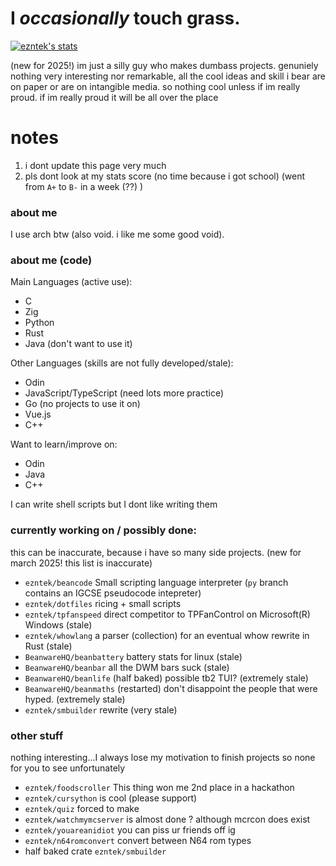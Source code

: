 # I _occasionally_ touch grass.
[![ezntek's stats](https://github-readme-stats.vercel.app/api?username=ezntek&count_private=true&show_icons=true&bg_color=1e1e2e&text_color=cdd6f4&icon_color=cba6f7&title_color=94e2d5)](https://github.com/anuraghazra/github-readme-stats)

(new for 2025!) im just a silly guy who makes dumbass projects. genuniely nothing very interesting nor remarkable, all the cool ideas and skill i bear are on paper or are on intangible media. so nothing cool unless if im really proud. if im really proud it will be all over the place

# notes
1. i dont update this page very much
2. pls dont look at my stats score (no time because i got school) (went from `A+` to `B-` in a week (??) )

### about me

I use arch btw (also void. i like me some good void).

### about me (code)
Main Languages (active use):
* C
* Zig
* Python
* Rust
* Java (don't want to use it)


Other Languages (skills are not fully developed/stale):
* Odin
* JavaScript/TypeScript (need lots more practice)
* Go (no projects to use it on)
* Vue.js
* C++

Want to learn/improve on:
* Odin
* Java
* C++

I can write shell scripts but I dont like writing them

### currently working on / possibly done:

this can be inaccurate, because i have so many side projects. (new for march 2025! this list is inaccurate)

* `ezntek/beancode` Small scripting language interpreter (`py` branch contains an IGCSE pseudocode intepreter)
* `ezntek/dotfiles` ricing + small scripts
* `ezntek/tpfanspeed` direct competitor to TPFanControl on Microsoft(R) Windows (stale)
* `ezntek/whowlang` a parser (collection) for an eventual whow rewrite in Rust (stale)
* `BeanwareHQ/beanbattery` battery stats for linux (stale)
* `BeanwareHQ/beanbar` all the DWM bars suck (stale)
* `BeanwareHQ/beanlife` (half baked) possible tb2 TUI? (extremely stale)
* `BeanwareHQ/beanmaths` (restarted) don't disappoint the people that were hyped. (extremely stale)
* `ezntek/smbuilder` rewrite (very stale)

### other stuff

nothing interesting...I always lose my motivation to finish projects so none for you to see unfortunately

* `ezntek/foodscroller` This thing won me 2nd place in a hackathon
* `ezntek/cursython` is cool (please support)
* `ezntek/quiz` forced to make
* `ezntek/watchmymcserver` is almost done ? although mcrcon does exist
* `ezntek/youareanidiot` you can piss ur friends off ig
* `ezntek/n64romconvert` convert between N64 rom types
* half baked crate `ezntek/smbuilder`


